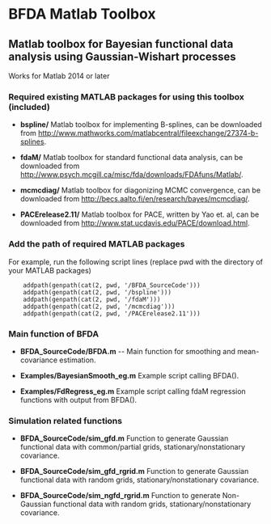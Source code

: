 
BFDA Matlab Toolbox
===================

## Matlab toolbox for Bayesian functional data analysis using Gaussian-Wishart processes
Works for Matlab 2014 or later

### Required existing MATLAB packages for using this toolbox (included)

- **bspline/**
Matlab toolbox for implementing B-splines, can be downloaded from http://www.mathworks.com/matlabcentral/fileexchange/27374-b-splines.

- **fdaM/**
Matlab toolbox for standard functional data analysis, can be downloaded from http://www.psych.mcgill.ca/misc/fda/downloads/FDAfuns/Matlab/.

- **mcmcdiag/**
Matlab toolbox for diagonizing MCMC convergence, can be downloaded from http://becs.aalto.fi/en/research/bayes/mcmcdiag/.

- **PACErelease2.11/**
Matlab toolbox for PACE, written by Yao et. al, can be downloaded from http://www.stat.ucdavis.edu/PACE/download.html.

### Add the path of required MATLAB packages 
For example, run the following script lines (replace pwd with the directory of your MATLAB packages)
```
	addpath(genpath(cat(2, pwd, '/BFDA_SourceCode')))
	addpath(genpath(cat(2, pwd, '/bspline')))
	addpath(genpath(cat(2, pwd, '/fdaM'))) 
	addpath(genpath(cat(2, pwd, '/mcmcdiag'))) 
	addpath(genpath(cat(2, pwd, '/PACErelease2.11')))  
```

### Main function of BFDA
- **BFDA_SourceCode/BFDA.m**
-- Main function for smoothing and mean-covariance estimation.

- **Examples/BayesianSmooth_eg.m**
Example script calling BFDA().

- **Examples/FdRegress_eg.m**
Example script calling fdaM regression functions with output from BFDA().

### Simulation related functions
- **BFDA_SourceCode/sim_gfd.m**
Function to generate Gaussian functional data with common/partial grids, stationary/nonstationary covariance.

- **BFDA_SourceCode/sim_gfd_rgrid.m**
Function to generate Gaussian functional data with random grids, stationary/nonstationary covariance.

- **BFDA_SourceCode/sim_ngfd_rgrid.m**
Function to generate Non-Gaussian functional data with random grids,  stationary/nonstationary covariance.


